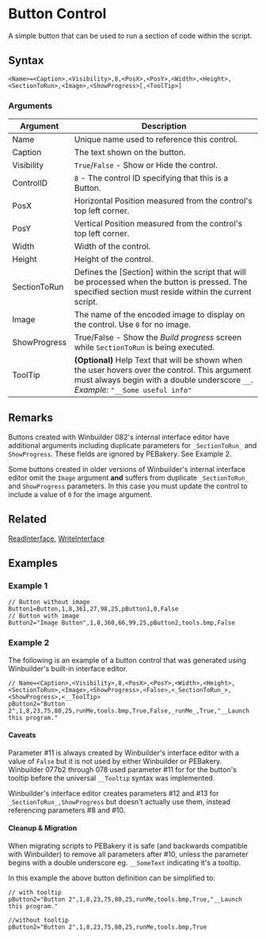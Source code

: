 # Button Control

A simple button that can be used to run a section of code within the script.

## Syntax

```pebakery
<Name>=<Caption>,<Visibility>,8,<PosX>,<PosY>,<Width>,<Height>,<SectionToRun>,<Image>,<ShowProgress>[,<ToolTip>]
```

### Arguments

| Argument | Description |
| --- | --- |
| Name | Unique name used to reference this control. |
| Caption | The text shown on the button. |
| Visibility | `True`/`False` - Show or Hide the control. |
| ControlID | `8` - The control ID specifying that this is a Button. |
| PosX | Horizontal Position measured from the control's top left corner. |
| PosY | Vertical Position measured from the control's top left corner. |
| Width | Width of the control. |
| Height | Height of the control. |
| SectionToRun | Defines the [Section] within the script that will be processed when the button is pressed. The specified section must reside within the current script. |
| Image | The name of the encoded image to display on the control. Use `0` for no image. |
| ShowProgress | True/False - Show the *Build progress* screen while `SectionToRun` is being executed. |
| ToolTip | **(Optional)** Help Text that will be shown when the user hovers over the control. This argument must always begin with a double underscore `__`. *Example:* `"__Some useful info"` |

## Remarks

Buttons created with Winbuilder 082's internal interface editor have additional arguments including duplicate parameters for `_SectionToRun_` and `ShowProgress`. These fields are ignored by PEBakery. See Example 2.

Some buttons created in older versions of Winbuilder's internal interface editor omit the `Image` argument **and** suffers from duplicate `_SectionToRun_` and `ShowProgress` parameters. In this case you must update the control to include a value of `0` for the image argument.

## Related

[ReadInterface](/Commands/Interface/ReadInterface.md), [WriteInterface](/Commands/Interface/WriteInterface.md)

## Examples

### Example 1

```pebakery
// Button without image
Button1=Button,1,8,361,27,98,25,pButton1,0,False
// Button with image
Button2="Image Button",1,8,360,66,99,25,pButton2,tools.bmp,False
```

### Example 2

The following is an example of a button control that was generated using Winbuilder's built-in interface editor.

```pebakery
// Name=<Caption>,<Visibility>,8,<PosX>,<PosY>,<Width>,<Height>,<SectionToRun>,<Image>,<ShowProgress>,<False>,<_SectionToRun_>,<ShowProgress>,<__ToolTip>
pButton2="Button 2",1,8,23,75,80,25,runMe,tools.bmp,True,False,_runMe_,True,"__Launch this program."
```

#### Caveats

Parameter #11 is always created by Winbuilder's interface editor with a value of `False` but it is not used by either Winbuilder or PEBakery. Winbuilder 077b2 through 078 used parameter #11 for for the button's tooltip before the universal `__Tooltip` syntax was implemented.

Winbuilder's interface editor creates parameters #12 and #13 for `_SectionToRun_,ShowProgress`  but doesn't actually use them, instead referencing parameters #8 and #10.

#### Cleanup & Migration

When migrating scripts to PEBakery it is safe (and backwards compatible with Winbuilder) to remove all parameters after #10, unless the parameter begins with a double underscore eg. `__SomeText` indicating it's a tooltip.

In this example the above button definition can be simplified to:

```pebakery
// with tooltip
pButton2="Button 2",1,8,23,75,80,25,runMe,tools.bmp,True,"__Launch this program."

//without tooltip
pButton2="Button 2",1,8,23,75,80,25,runMe,tools.bmp,True
```
